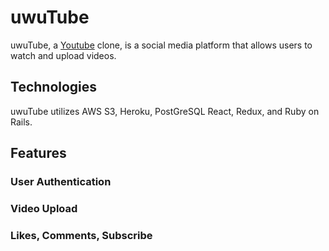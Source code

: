 # uwuTube

uwuTube, a [Youtube](https://www.youtube.com/) clone, is a social media platform that allows users to watch and upload videos. 

## Technologies
uwuTube utilizes AWS S3, Heroku, PostGreSQL React, Redux, and Ruby on Rails.

## Features
### User Authentication

### Video Upload 

### Likes, Comments, Subscribe

